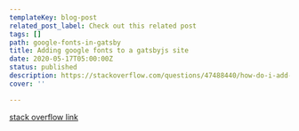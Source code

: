 ```yaml
---
templateKey: blog-post
related_post_label: Check out this related post
tags: []
path: google-fonts-in-gatsby
title: Adding google fonts to a gatsbyjs site
date: 2020-05-17T05:00:00Z
status: published
description: https://stackoverflow.com/questions/47488440/how-do-i-add-google-fonts-to-a-gatsby-site
cover: ''

---
```



[stack overflow link](https://stackoverflow.com/questions/47488440/how-do-i-add-google-fonts-to-a-gatsby-site)
